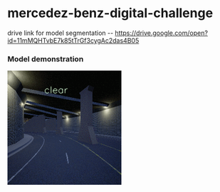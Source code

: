 # mercedez-benz-digital-challenge


drive link for model segmentation -- https://drive.google.com/open?id=11mMQHTvbE7k85tTrGf3cygAc2das4B05

### Model demonstration
![](https://github.com/Naman2017/mercedez-benz-digital-challenge/blob/master/gifs/a.gif)
